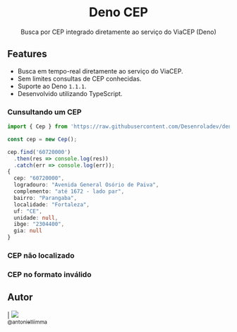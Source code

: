 
<h1 align="center">Deno CEP</h1>

<p align="center">
    Busca por CEP integrado diretamente ao serviço do ViaCEP (Deno)
</p>

## Features

 * Busca em tempo-real diretamente ao serviço do ViaCEP.
 * Sem limites consultas de CEP conhecidas.
 * Suporte ao Deno `1.1.1`.
 * Desenvolvido utilizando TypeScript.



### Cunsultando um CEP

``` ts
import { Cep } from 'https://raw.githubusercontent.com/Desenroladev/deno-cep/master/mod.ts'

const cep = new Cep();

cep.find('60720000')
  .then(res => console.log(res))
  .catch(err => console.log(err));
{
  cep: "60720000",
  logradouro: "Avenida General Osório de Paiva",
  complemento: "até 1672 - lado par",
  bairro: "Parangaba",
  localidade: "Fortaleza",
  uf: "CE",
  unidade: null,
  ibge: "2304400",
  gia: null
}
```

### CEP não localizado


### CEP no formato inválido



## Autor

| [<img src="https://avatars0.githubusercontent.com/u/20977759?s=96&v=4"><br><sub>@antonielliimma</sub>](https://github.com/antonielliimma) 
